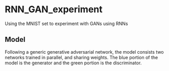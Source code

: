 # RNN_GAN_experiment
Using the MNIST set to experiment with GANs using RNNs

Model
-----
Following a generic generative adversarial network, the model consists two networks trained in parallel, and sharing weights.
The blue portion of the model is the generator and the green portion is the discriminator.



